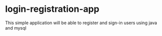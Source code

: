# login-registration-app
This simple application will be able to register and sign-in users using java and mysql
